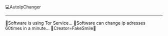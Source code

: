 💻AutoIpChanger
__________________
🔺Software is using Tor Service...
🔺Software can change ip adresses 60times in a minute...
🔸Creator=FakeSmile🔸